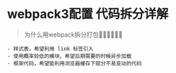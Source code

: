 # webpack3配置 代码拆分详解
> 为什么用webpack拆分打包🐫🐫🐫🐫🐫🐫
~~~
- 样式表，希望利用 link 标签引入
- 使用概率较低的模块，希望后期需要的时候异步加载
- 框架代码，希望能利用浏览器缓存下部分不易变动的代码
~~~
